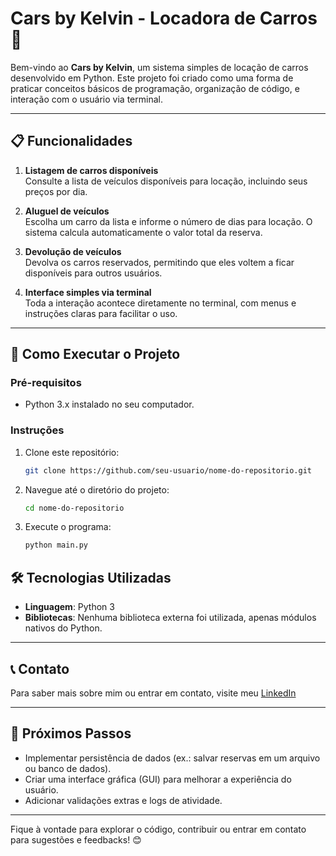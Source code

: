 # Cars by Kelvin - Locadora de Carros 🚗

Bem-vindo ao **Cars by Kelvin**, um sistema simples de locação de carros desenvolvido em Python. Este projeto foi criado como uma forma de praticar conceitos básicos de programação, organização de código, e interação com o usuário via terminal.

---

## 📋 Funcionalidades

1. **Listagem de carros disponíveis**  
   Consulte a lista de veículos disponíveis para locação, incluindo seus preços por dia.

2. **Aluguel de veículos**  
   Escolha um carro da lista e informe o número de dias para locação. O sistema calcula automaticamente o valor total da reserva.

3. **Devolução de veículos**  
   Devolva os carros reservados, permitindo que eles voltem a ficar disponíveis para outros usuários.

4. **Interface simples via terminal**  
   Toda a interação acontece diretamente no terminal, com menus e instruções claras para facilitar o uso.

---

## 🚀 Como Executar o Projeto

### Pré-requisitos
- Python 3.x instalado no seu computador.

### Instruções
1. Clone este repositório:
   ```bash
   git clone https://github.com/seu-usuario/nome-do-repositorio.git
2. Navegue até o diretório do projeto:
   ```bash
   cd nome-do-repositorio
3. Execute o programa:
   ```bash
   python main.py
   
## 🛠️ Tecnologias Utilizadas

- **Linguagem**: Python 3
- **Bibliotecas**: Nenhuma biblioteca externa foi utilizada, apenas módulos nativos do Python.

---

## 📞 Contato

Para saber mais sobre mim ou entrar em contato, visite meu [LinkedIn](https://www.linkedin.com/in/kccosta/)  

---

## 🎯 Próximos Passos

- Implementar persistência de dados (ex.: salvar reservas em um arquivo ou banco de dados).
- Criar uma interface gráfica (GUI) para melhorar a experiência do usuário.
- Adicionar validações extras e logs de atividade.

---

Fique à vontade para explorar o código, contribuir ou entrar em contato para sugestões e feedbacks! 😊

   
